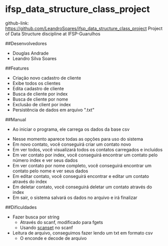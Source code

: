 # ifsp_data_structure_class_project

github-link: https://github.com/LeandroSoares/ifsp_data_structure_class_project
Project of Data Structure discipline at IFSP-Guarulhos

##Desenvolvedores

- Douglas Andrade
- Leandro Silva Soares

##Features

- Criação novo cadastro de cliente
- Exibe todos os clientes
- Edita cadastro de cliente
- Busca de cliente por index
- Busca de cliente por nome
- Exclusão de client por index
- Persistência de dados em arquivo ".txt"

##Manual
- Ao iniciar o programa, ele carrega os dados da base csv
 + Nesse momento aparece todas as opções para uso do sistema
 + Em novo contato, você conseguirá criar um contato novo
 + Em ver todos, você visualizará todos os contatos carregados e incluídos
 + Em ver contato por index, você conseguirá encontrar um contato pelo número index e ver seus dados
 + Em ver contato por nome completo, você conseguirá encontrar um contato pelo nome e ver seus dados
 + Em editar contato, você conseguirá encontrar e editar um contato através do index
 + Em deletar contato, você conseguirá deletar um contato através do index
 + Em sair, o sistema salvará os dados no arquivo e irá finalizar

##Dificuldades

- Fazer busca por string
  + Através do scanf, modificado para fgets
  + Usando [scanset](http://pubs.opengroup.org/onlinepubs/009695399/functions/scanf.html) no scanf
- Leitura de arquivo, conseguimos fazer lendo um txt em formato csv
  + O enconde e decode de arquivo


